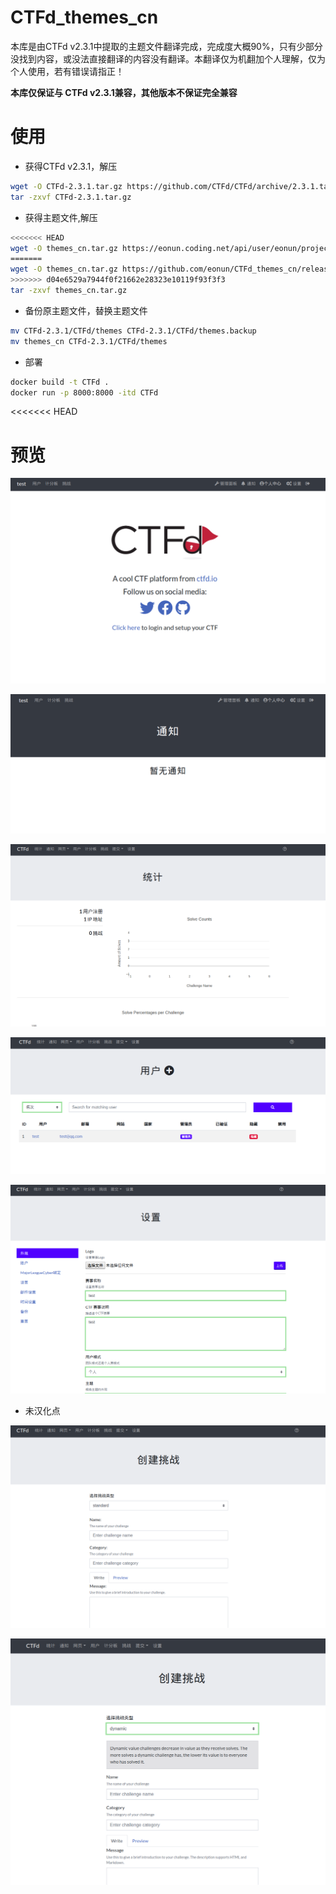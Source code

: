 # CTFd_themes_cn

本库是由CTFd v2.3.1中提取的主题文件翻译完成，完成度大概90%，只有少部分没找到内容，或没法直接翻译的内容没有翻译。本翻译仅为机翻加个人理解，仅为个人使用，若有错误请指正！

**本库仅保证与 CTFd v2.3.1兼容，其他版本不保证完全兼容**

# 使用

- 获得CTFd v2.3.1，解压

```bash
wget -O CTFd-2.3.1.tar.gz https://github.com/CTFd/CTFd/archive/2.3.1.tar.gz
tar -zxvf CTFd-2.3.1.tar.gz
```

- 获得主题文件,解压

```bash
<<<<<<< HEAD
wget -O themes_cn.tar.gz https://eonun.coding.net/api/user/eonun/project/CTFd_themes_cn/git/releases/attachments/download/30767
=======
wget -O themes_cn.tar.gz https://github.com/eonun/CTFd_themes_cn/releases/download/v2.3.1_cnv1/themes_cn.tar.gz
>>>>>>> d04e6529a7944f0f21662e28323e10119f93f3f3
tar -zxvf themes_cn.tar.gz
```

- 备份原主题文件，替换主题文件

```bash
mv CTFd-2.3.1/CTFd/themes CTFd-2.3.1/CTFd/themes.backup
mv themes_cn CTFd-2.3.1/CTFd/themes
```

- 部署

```bash
docker build -t CTFd .
docker run -p 8000:8000 -itd CTFd
```


<<<<<<< HEAD
# 预览


![00](./image/00.png)


![01](./image/01.png)


![02](./image/02.png)


![03](./image/03.png)


![04](./image/04.png)


- 未汉化点

![05](./image/05.png)


![06](./image/06.png)




